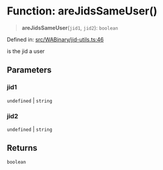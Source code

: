 # Function: areJidsSameUser()

> **areJidsSameUser**(`jid1`, `jid2`): `boolean`

Defined in: [src/WABinary/jid-utils.ts:46](https://github.com/Fokusdotid/Baileys/blob/e5a24e138f3b69cf124e0406999e537d5c9a6c18/src/WABinary/jid-utils.ts#L46)

is the jid a user

## Parameters

### jid1

`undefined` | `string`

### jid2

`undefined` | `string`

## Returns

`boolean`
